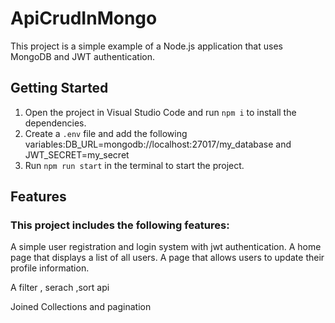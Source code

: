# ApiCrudInMongo

This project is a simple example of a Node.js application that uses MongoDB and JWT authentication.

## Getting Started

1. Open the project in Visual Studio Code and run `npm i` to install the dependencies.
2. Create a `.env` file and add the following variables:DB_URL=mongodb://localhost:27017/my_database and JWT_SECRET=my_secret
3. Run `npm run start` in the terminal to start the project.

## Features
### This project includes the following features:

A simple user registration and login system with jwt authentication.
A home page that displays a list of all users.
A page that allows users to update their profile information.

A filter , serach ,sort api 

Joined Collections and pagination


